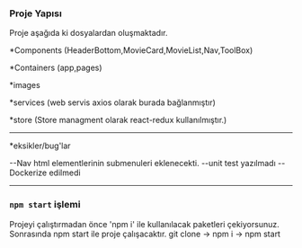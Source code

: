 ### Proje Yapısı

Proje aşağıda ki dosyalardan oluşmaktadır.

*Components
(HeaderBottom,MovieCard,MovieList,Nav,ToolBox)

*Containers
(app,pages)

*images

*services
(web servis axios olarak burada bağlanmıştır)

*store
(Store managment olarak react-redux kullanılmıştır.)

---------------------------------------------------------------------
*eksikler/bug'lar

--Nav html elementlerinin submenuleri eklenecekti.
--unit test yazılmadı
--Dockerize edilmedi

---------------------------------------------------------------------
### `npm start` işlemi
Projeyi çalıştırmadan önce 'npm i' ile kullanılacak paketleri çekiyorsunuz.
Sonrasında npm start ile proje çalışacaktır.
git clone -> npm i -> npm start


